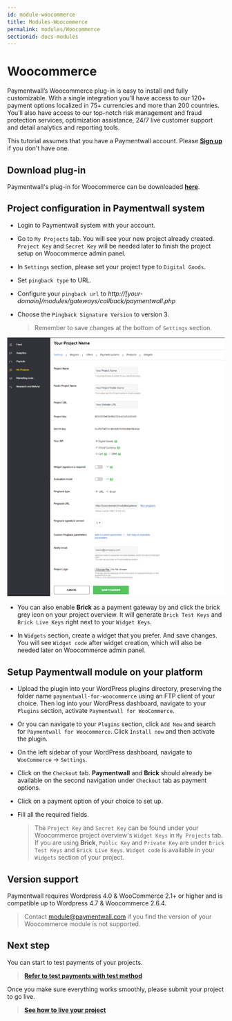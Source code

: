 ```yaml
---
id: module-woocommerce
title: Modules-Woocommerce
permalink: modules/Woocommerce
sectionid: docs-modules
---
```


# Woocommerce

Paymentwall’s Woocommerce plug-in is easy to install and fully customizable. With a single integration you’ll have access to our 120+ payment options localized in 75+ currencies and more than 200 countries. You’ll also have access to our top-notch risk management and fraud protection services, optimization assistance, 24/7 live customer support and detail analytics and reporting tools.

This tutorial assumes that you have a Paymentwall account. Please **[Sign up](https://api.paymentwall.com/pwaccount/signup?source=Woocommerce&mode=merchant)** if you don't have one.

## Download plug-in

Paymentwall's plug-in for Woocommerce can be downloaded **[here](https://github.com/paymentwall)**.

## Project configuration in Paymentwall system

* Login to Paymentwall system with your account.

* Go to ```My Projects``` tab. You will see your new project already created. ```Project Key``` and ```Secret Key``` will be needed later to finish the project setup on Woocommerce admin panel.

* In ```Settings``` section, please set your project type to  ```Digital Goods```.

* Set ```pingback type``` to URL.

* Configure your ```pingback url``` to *http://[your-domain]/modules/gateways/callback/paymentwall.php*

* Choose the ```Pingback Signature Version``` to version 3.

  > Remember to  save changes at the bottom of ```Settings``` section.

<div class="docs-img">
    <img src="/textures/pic/modules/woocommerce.png">
</div>

* You can also enable **Brick** as a payment gateway by and click the brick grey icon on your project overview. It will generate ```Brick Test Keys``` and ```Brick Live Keys``` right next to your ```Widget Keys```.

* In ```Widgets``` section, create a widget that you prefer. And save changes. You will see ```Widget code``` after widget creation, which will also be needed later on Woocommerce admin panel.

## Setup Paymentwall module on your platform

* Upload the plugin into your WordPress plugins directory, preserving the folder name ```paymentwall-for-woocommerce``` using an FTP client of your choice. Then log into your WordPress dashboard, navigate to your ```Plugins``` section, activate ```Paymentwall for WooCommerce```.

* Or you can navigate to your ```Plugins``` section, click ```Add New``` and search for ```Paymentwall for Woocommerce```. Click ```Install now``` and then activate the plugin.

* On the left sidebar of your WordPress dashboard, navigate to ```WooCommerce``` -> ```Settings```.

* Click on the ```Checkout``` tab. **Paymentwall** and **Brick** should already be available on the second navigation under ```Checkout``` tab as payment options.

* Click on a payment option of your choice to set up.

* Fill all the required fields.

  >The ```Project Key``` and ```Secret Key``` can be found under your Woocommerce project overview's ```Widget Keys``` in ```My Projects``` tab. If you are using **Brick**, ```Public Key``` and ```Private Key``` are under ```Brick Test Keys``` and ```Brick Live Keys```.  ```Widget code``` is available in your ```Widgets``` section of your project.


## Version support

Paymentwall requires Wordpress  4.0 & WooCommerce 2.1+ or higher and is compatible up to Wordpress 4.7 & Woocommerce 2.6.4.

> Contact [module@paymentwall.com](mailto:module@paymentwall.com) if you find the version of your Woocommerce module is not supported.


## Next step

You can start to test payments of your projects.

> **[Refer to test payments with test method](/sandbox/test-payment)**

Once you make sure everything works smoothly, please submit your project to go live.

> **[See how to live your project](/go_live-home)**